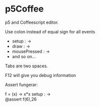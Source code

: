 # p5Coffee

p5 and Coffeescript editor.

Use colon instead of equal sign for all events
* setup : ->
* draw : ->
* mousePressed : ->
* and so on...

Tabs are two spaces.

F12 will give you debug information

Assert fungerar:

f = (x) -> x*x
setup : ->		
	@assert f(6),26
